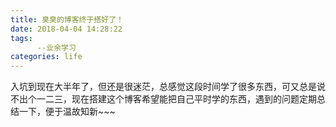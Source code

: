 ```yaml
---
title: 臭臭的博客终于搭好了！
date: 2018-04-04 14:28:22
tags:
      --业余学习
categories: life
---
```

入坑到现在大半年了，但还是很迷茫，总感觉这段时间学了很多东西，可又总是说不出个一二三，现在搭建这个博客希望能把自己平时学的东西，遇到的问题定期总结一下，便于温故知新~~~
